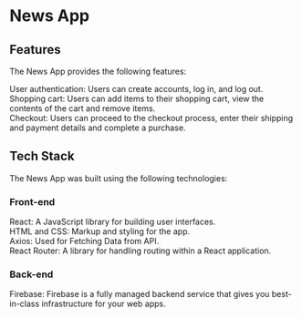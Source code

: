 # News App

## Features
The News App provides the following features:

User authentication: Users can create accounts, log in, and log out.\
Shopping cart: Users can add items to their shopping cart, view the contents of the cart and remove items.\
Checkout: Users can proceed to the checkout process, enter their shipping and payment details and complete a purchase.

## Tech Stack
The News App was built using the following technologies:

### Front-end
React: A JavaScript library for building user interfaces.\
HTML and CSS: Markup and styling for the app.\
Axios: Used for Fetching Data from API.\
React Router: A library for handling routing within a React application.
### Back-end
Firebase: Firebase is a fully managed backend service that gives you best-in-class infrastructure for your web apps.






